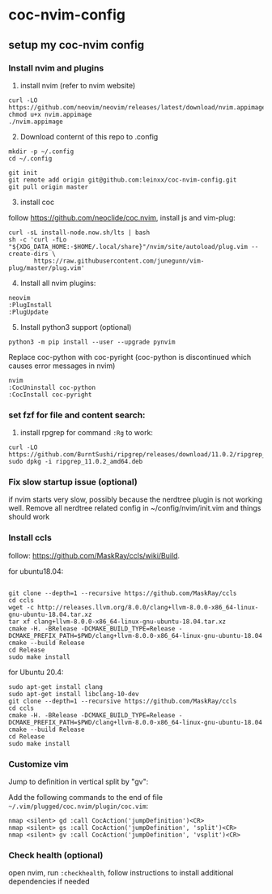 # coc-nvim-config
## setup my coc-nvim config

### Install nvim and plugins

1. install nvim (refer to nvim website)

```
curl -LO https://github.com/neovim/neovim/releases/latest/download/nvim.appimage
chmod u+x nvim.appimage
./nvim.appimage
```
2. Download conternt of this repo to .config

```
mkdir -p ~/.config
cd ~/.config

git init
git remote add origin git@github.com:leinxx/coc-nvim-config.git
git pull origin master
```

3. install coc

follow https://github.com/neoclide/coc.nvim, install js and vim-plug:

```
curl -sL install-node.now.sh/lts | bash
sh -c 'curl -fLo "${XDG_DATA_HOME:-$HOME/.local/share}"/nvim/site/autoload/plug.vim --create-dirs \
       https://raw.githubusercontent.com/junegunn/vim-plug/master/plug.vim'
 ```

4. Install all nvim plugins:

```
neovim
:PlugInstall
:PlugUpdate
```

5. Install python3 support (optional)

```
python3 -m pip install --user --upgrade pynvim
```

Replace coc-python with coc-pyright (coc-python is discontinued which causes error messages in nvim)

```
nvim
:CocUninstall coc-python
:CocInstall coc-pyright
```

### set fzf for file and content search:

1. install rpgrep for command `:Rg` to work:

```
curl -LO https://github.com/BurntSushi/ripgrep/releases/download/11.0.2/ripgrep_11.0.2_amd64.deb
sudo dpkg -i ripgrep_11.0.2_amd64.deb
```

### Fix slow startup issue (optional)

if nvim starts very slow, possibly because the nerdtree plugin is not working well. Remove all nerdtree related config in ~/config/nvim/init.vim and things should work

### Install ccls

follow: https://github.com/MaskRay/ccls/wiki/Build.

for ubuntu18.04:

```

git clone --depth=1 --recursive https://github.com/MaskRay/ccls
cd ccls
wget -c http://releases.llvm.org/8.0.0/clang+llvm-8.0.0-x86_64-linux-gnu-ubuntu-18.04.tar.xz
tar xf clang+llvm-8.0.0-x86_64-linux-gnu-ubuntu-18.04.tar.xz
cmake -H. -BRelease -DCMAKE_BUILD_TYPE=Release -DCMAKE_PREFIX_PATH=$PWD/clang+llvm-8.0.0-x86_64-linux-gnu-ubuntu-18.04
cmake --build Release
cd Release
sudo make install
```

for Ubuntu 20.4:

```
sudo apt-get install clang
sudo apt-get install libclang-10-dev
git clone --depth=1 --recursive https://github.com/MaskRay/ccls
cd ccls
cmake -H. -BRelease -DCMAKE_BUILD_TYPE=Release -DCMAKE_PREFIX_PATH=$PWD/clang+llvm-8.0.0-x86_64-linux-gnu-ubuntu-18.04
cmake --build Release
cd Release
sudo make install
```

### Customize vim

Jump to definition in vertical split by "gv":

Add the following commands to the end of file ```~/.vim/plugged/coc.nvim/plugin/coc.vim```:
```
nmap <silent> gd :call CocAction('jumpDefinition')<CR>
nmap <silent> gs :call CocAction('jumpDefinition', 'split')<CR>
nmap <silent> gv :call CocAction('jumpDefinition', 'vsplit')<CR>
```


### Check health (optional)

open nvim, run `:checkhealth`, follow instructions to install additional dependencies if needed
